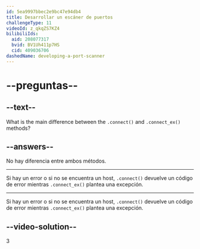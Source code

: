 ```yaml
---
id: 5ea9997bbec2e9bc47e94db4
title: Desarrollar un escáner de puertos
challengeType: 11
videoId: z_qkqZS7KZ4
bilibiliIds:
  aid: 208077317
  bvid: BV1Uh411p7HS
  cid: 409036706
dashedName: developing-a-port-scanner
---
```


# --preguntas--

## --text--

What is the main difference between the `.connect()` and `.connect_ex()` methods?

## --answers--

No hay diferencia entre ambos métodos.

---

Si hay un error o si no se encuentra un host, `.connect()` devuelve un código de error mientras `.connect_ex()` plantea una excepción.

---

Si hay un error o si no se encuentra un host, `.connect()` devuelve un código de error mientras `.connect_ex()` plantea una excepción.

## --video-solution--

3

